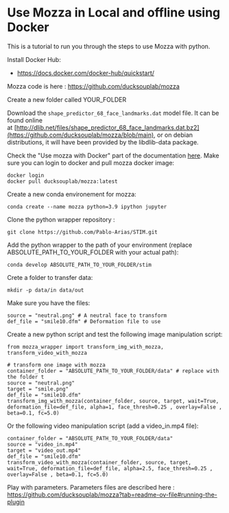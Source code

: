 # Use Mozza in Local and offline using Docker

This is a tutorial to run you through the steps to use Mozza with python.

Install Docker Hub:
- https://docs.docker.com/docker-hub/quickstart/

Mozza code is here : https://github.com/ducksouplab/mozza

Create a new folder called YOUR_FOLDER

Download the `shape_predictor_68_face_landmarks.dat` model file. It can be found online at [http://dlib.net/files/shape_predictor_68_face_landmarks.dat.bz2](https://github.com/ducksouplab/mozza/blob/main), or on debian distributions, it will have been provided by the libdlib-data package.

Check the "Use mozza with Docker" part of the documentation [here](https://github.com/ducksouplab/mozza). Make sure you can login to docker and pull mozza docker image:
```
docker login
docker pull ducksouplab/mozza:latest
```

Create a new conda environement for mozza:
```
conda create --name mozza python=3.9 ipython jupyter
```

Clone the python wrapper repository : 
```
git clone https://github.com/Pablo-Arias/STIM.git
```

Add the python wrapper to the path of your environment (replace ABSOLUTE_PATH_TO_YOUR_FOLDER with your actual path):
```
conda develop ABSOLUTE_PATH_TO_YOUR_FOLDER/stim  
```

Crete a folder to transfer data:
```
mkdir -p data/in data/out
```

Make sure you have the files:
```
source = "neutral.png" # A neutral face to transform
def_file = "smile10.dfm" # Deformation file to use
```

Create a new python script and test the following image manipulation script:
```
from mozza_wrapper import transform_img_with_mozza, transform_video_with_mozza

# transform one image with mozza
container_folder = "ABSOLUTE_PATH_TO_YOUR_FOLDER/data" # replace with the folder t
source = "neutral.png"
target = "smile.png"
def_file = "smile10.dfm"
transform_img_with_mozza(container_folder, source, target, wait=True, deformation_file=def_file, alpha=1, face_thresh=0.25 , overlay=False , beta=0.1, fc=5.0)
```

Or the following video manipulation script (add a video_in.mp4 file):
```
container_folder = "ABSOLUTE_PATH_TO_YOUR_FOLDER/data"
source = "video_in.mp4"
target = "video_out.mp4"
def_file = "smile10.dfm"
transform_video_with_mozza(container_folder, source, target, wait=True, deformation_file=def_file, alpha=2.5, face_thresh=0.25 , overlay=False , beta=0.1, fc=5.0)
```

Play with parameters. Parameters files are described here : https://github.com/ducksouplab/mozza?tab=readme-ov-file#running-the-plugin



